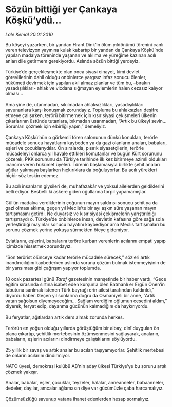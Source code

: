 # Sözün bittiği yer Çankaya Köşkü’ydü...

*Lale Kemal 20.01.2010*

<div class="taraf_structure_2col_1zq">
<div class="margen_n">



 <p>Bu köşeyi yazarken, bir yandan Hrant Dink’in ölüm yıldönümü törenini canlı veren televizyon yayınına kulak kabartıp bir yandan da Çankaya Köşkü’nde yapılan madalya töreninde yaşanan ve aklıma ve yüreğime kazınan acılı anları dile getirmem gerekiyordu. Aslında sözün bittiği yerdeyiz. <br/><br/>Türkiye’de gerçekleşmekte olan onca siyasi cinayet, kimi devlet görevlilerinin dahil olduğu onbinlerce yargısız infaz sonucu ölenler, hükümeti devirmek için yapılan akıl almaz planlar ve tüm bu, –bırakın yasadışılıkları- ahlak ve vicdana sığmayan eylemlerin halen cezasız kalıyor olması... <br/><br/>Ama yine de, utanmadan, sıkılmadan ahlaksızlıkları, yasadışılıkları savunanlara karşı konuşmak zorundayız. Topluma bu ahlaksızları deşifre etmeye çalışırken, terörü bitirmemek için kısır siyasi çekişmeleri ülkenin çıkarlarının üstünde tutanlara, bıkmadan usanmadan, “Artık bu ülkeyi sevin... Sorunları çözmek için elbirliği yapın,” demeliyiz. <br/><br/>Çankaya Köşkü’nün o görkemli tören salonunun dünkü konukları, terörle mücadele sonucu hayatlarını kaybeden ya da gazi olanların anaları, babaları, eşleri ve çocuklarıydılar. Ön sıralarda, pısırık siyasetçilerin, terörle mücadeleyi onlarca yıl havale ettikleri komutanlar ve bugün Kürt sorununu çözerek, PKK sorununu da Türkiye tarihinde ilk kez bitirmeye azimli oldukları inancını veren hükümet üyeleri. Törenin başlamasıyla birlikte şehit anaları ağıtlar yakmaya başlarken hıçkırıklara da boğuluyorlar. Bu acılı yürekleri hiçbir söz teskin edemez. <br/><br/>Bu acılı insanların giysileri de, muhafazakâr ve yoksul ailelerden geldiklerini belli ediyor. Besbelli ki askere giden oğullarına torpil yapamamışlar. <br/><br/>Gül’ün madalya verdiklerinin çoğunun mayın saldırısı sonucu şehit ya da gazi olması aklıma, geçen yıl Meclis’te bir ayı aşkın süre yaşanan mayın tartışmasını getirdi. Ne duyarsız ve kısır siyasi çekişmelerin yarıştırıldığı tartışmaydı o. Türkiye’de onbinlerce insan, devletin kafasına göre sağa sola yerleştirdiği mayınlar sonucu hayatını kaybediyor ama Meclis tartışmaları bu sorunu çözmek yerine yokuşa sürmekten öteye gidemiyor. <br/><br/>Evlatlarını, eşlerini, babalarını teröre kurban verenlerin acılarını empati yapıp içimizde hissetmek zorundayız. <br/><br/>“Son terörist ölünceye kadar terörle mücadele sürecek,” sözleri artık inandırıcılığını kaybederken aslında soruna çözüm bulmak istenmeyişinin de bir yansıması gibi çağrışım yapıyor toplumda. <br/><br/>18 ocak pazartesi günü <i>Taraf</i> gazetesinin manşetinde bir haber vardı. “Gece eğitim sırasında sırtına isabet eden kurşunla ölen Batmanlı er Ergün Önen’in tabutuna sarılmak istenen Türk bayrağı erin ailesi tarafından kaldırıldı,” diyordu haber. Geçen yıl sonlarına doğru da Osmaniyeli bir anne, “Artık vatan sağolsun diyemeyeceğim... Sağlam verdiğim oğlumun cesedini aldım,” diyerek, feryat edip, dayanma gücünün kalmadığını da haykırıyordu. <br/><br/>Bu feryatlar, ağıtlardan artık ders almak zorunda herkes. <br/><br/>Terörün en yoğun olduğu yıllarda görüştüğüm bir albay, dinî duyguları ön plana çıkartıp, şehitlik mertebesinin özümsenmesini sağlayarak, anaların, babaların, eşlerin acılarını dindirmeye çalıştıklarını söylüyordu. <br/><br/>25 yıllık bir savaş ve artık analar bu acıları taşıyamıyorlar. Şehitlik mertebesi de onların acılarını dindirmiyor. <br/><br/>NATO üyesi, demokrasi kulübü AB’nin aday ülkesi Türkiye’ye bu sorunu artık çözmek yakışır. <br/><br/>Analar, babalar, eşler, çocuklar, teyzeler, halalar, anneanneler, babaanneler, dedeler, dayılar, amcalar ağlamasın diye var gücümüzle çaba harcamalıyız. <br/><br/>Çözümsüzlüğü savunup vatana ihanet edenlerden hesap sormalıyız.</p>
<br/>
<br/>
<br/>



<br/>


<div id="taraf_not">
</div>

</div>


</div>
